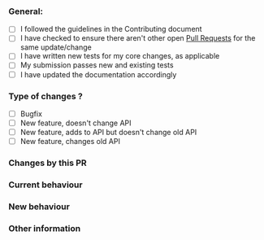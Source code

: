 <!-- Please fill out following questions and describe your submission -->

### General:

* [ ] I followed the guidelines in the Contributing document
* [ ] I have checked to ensure there aren't other open [Pull Requests](../../pulls) for the same update/change
* [ ] I have written new tests for my core changes, as applicable
* [ ] My submission passes new and existing tests
* [ ] I have updated the documentation accordingly

### Type of changes ?
* [ ] Bugfix
* [ ] New feature, doesn't change API
* [ ] New feature, adds to API but doesn't change old API
* [ ] New feature, changes old API

### Changes by this PR

### Current behaviour

<!-- You can also link to an open issue here -->

### New behaviour

### Other information
